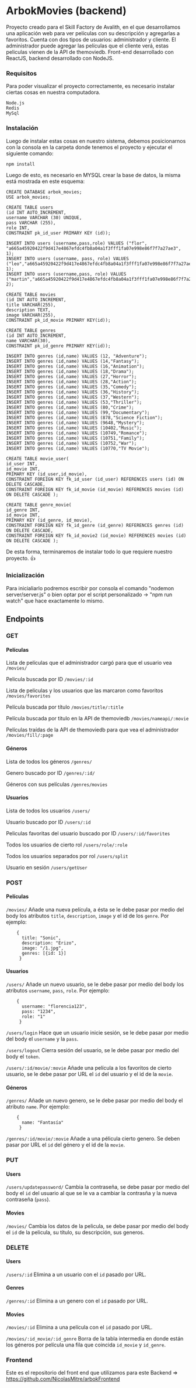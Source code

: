 # ArbokMovies (backend)

Proyecto creado para el Skill Factory de Avalith, en el que desarrollamos una aplicación web para ver películas con su descripción y agregarlas a favoritos. Cuenta con dos tipos de usuarios: administrador y cliente. El administrador puede agregar las películas que el cliente verá, estas peliculas vienen de la API de themoviedb. Front-end desarrollado con ReactJS, backend desarrollado con NodeJS.

### Requisitos

Para poder visualizar el proyecto correctamente, es necesario instalar ciertas cosas en nuestra computadora.

```
Node.js
Redis
MySql
```

### Instalación

Luego de instalar estas cosas en nuestro sistema, debemos posicionarnos con la consola en la carpeta donde tenemos el proyecto y ejecutar el siguiente comando:

```
npm install
```
Luego de esto, es necesario en MYSQL crear la base de datos, la misma está mostrada en este esquema:

```
CREATE DATABASE arbok_movies;
USE arbok_movies;

CREATE TABLE users
(id INT AUTO_INCREMENT,
username VARCHAR (30) UNIQUE,
pass VARCHAR (255),
role INT,
CONSTRAINT pk_id_user PRIMARY KEY (id));

INSERT INTO	users (username,pass,role) VALUES ("flor", "a665a45920422f9d417e4867efdc4fb8a04a1f3fff1fa07e998e86f7f7a27ae3", 1);
INSERT INTO	users (username, pass, role) VALUES ("leo","a665a45920422f9d417e4867efdc4fb8a04a1f3fff1fa07e998e86f7f7a27ae3", 1);
INSERT INTO	users (username,pass, role) VALUES ("martin","a665a45920422f9d417e4867efdc4fb8a04a1f3fff1fa07e998e86f7f7a27ae3", 2);

CREATE TABLE movies
(id INT AUTO_INCREMENT,
title VARCHAR(255),
description TEXT,
image VARCHAR(255),
CONSTRAINT pk_id_movie PRIMARY KEY(id));

CREATE TABLE genres
(id INT AUTO_INCREMENT,
name VARCHAR(30),
CONSTRAINT pk_id_genre PRIMARY KEY(id));

INSERT INTO genres (id,name) VALUES (12, "Adventure");
INSERT INTO genres (id,name) VALUES (14,"Fantasy");
INSERT INTO genres (id,name) VALUES (16,"Animation");
INSERT INTO genres (id,name) VALUES (18,"Drama");
INSERT INTO genres (id,name) VALUES (27,"Horror");
INSERT INTO genres (id,name) VALUES (28,"Action");
INSERT INTO genres (id,name) VALUES (35,"Comedy");
INSERT INTO genres (id,name) VALUES (36,"History");
INSERT INTO genres (id,name) VALUES (37,"Western");
INSERT INTO genres (id,name) VALUES (53,"Thriller");
INSERT INTO genres (id,name) VALUES (80,"Crime");
INSERT INTO genres (id,name) VALUES (99,"Documentary");
INSERT INTO genres (id,name) VALUES (878,"Science Fiction");
INSERT INTO genres (id,name) VALUES (9648,"Mystery");
INSERT INTO genres (id,name) VALUES (10402,"Music");
INSERT INTO genres (id,name) VALUES (10749,"Romance");
INSERT INTO genres (id,name) VALUES (10751,"Family");
INSERT INTO genres (id,name) VALUES (10752,"War");
INSERT INTO genres (id,name) VALUES (10770,"TV Movie");

CREATE TABLE movie_user( 
id_user INT,
id_movie INT,
PRIMARY KEY (id_user,id_movie),
CONSTRAINT FOREIGN KEY fk_id_user (id_user) REFERENCES users (id) ON DELETE CASCADE,
CONSTRAINT FOREIGN KEY fk_id_movie (id_movie) REFERENCES movies (id) ON DELETE CASCADE );

CREATE TABLE genre_movie( 
id_genre INT,
id_movie INT,
PRIMARY KEY (id_genre, id_movie),
CONSTRAINT FOREIGN KEY fk_id_genre (id_genre) REFERENCES genres (id) ON DELETE CASCADE,
CONSTRAINT FOREIGN KEY fk_id_movie2 (id_movie) REFERENCES movies (id) ON DELETE CASCADE );
```

De esta forma, terminaremos de instalar todo lo que requiere nuestro proyecto. :+1:

### Inicialización

Para inicialiarlo podremos escribir por consola el comando "nodemon server/server.js" o bien optar por el script personalizado -> "npm run watch" que hace exactamente lo mismo.

## Endpoints

### GET

#### Películas

Lista de películas que el administrador cargó para que el usuario vea
`/movies/`

Pelicula buscada por ID
`/movies/:id`

Lista de peliculas y los usuarios que las marcaron como favoritos
`/movies/favorites`

Película buscada por título
`/movies/title/:title`

Película buscada por titulo en la API de themoviedb
`/movies/nameapi/:movie`

Películas traídas de la API de themoviedb para que vea el administrador
`/movies/fill/:page`

#### Géneros

Lista de todos los géneros
`/genres/`

Genero buscado por ID
`/genres/:id/`

Géneros con sus películas
`/genres/movies`

#### Usuarios

Lista de todos los usuarios
`/users/`

Usuario buscado por ID
`/users/:id`

Peliculas favoritas del usuario buscado por ID
`/users/:id/favorites`

Todos los usuarios de cierto rol
`/users/role/:role`

Todos los usuarios separados por rol
`/users/split`

Usuario en sesión
`/users/getUser`

### POST

#### Películas

`/movies/`
Añade una nueva película, a ésta se le debe pasar por medio del body los atributos `title`, `description`, `image` y el id de los `genre`. Por ejemplo:

```
    {
      title: "Sonic",
      description: "Erizo",
      image: "/1.jpg",
      genres: [{id: 1}]
     }
```

#### Usuarios

`/users/`
Añade un nuevo usuario, se le debe pasar por medio del body los atributos `username`, `pass`, `role`. Por ejemplo:

```
    {
      username: "florencia123",
      pass: "1234",
      role: "1"
     }
```

`/users/login`
Hace que un usuario inicie sesión, se le debe pasar por medio del body el `username` y la `pass`.

`/users/logout`
Cierra sesión del usuario, se le debe pasar por medio del body el `token`.

`/users/:id/movie/:movie`
Añade una película a los favoritos de cierto usuario, se le debe pasar por URL el `id` del usuario y el id de la `movie`.

#### Géneros

`/genres/`
Añade un nuevo genero, se le debe pasar por medio del body el atributo `name`. Por ejemplo:

```
    {
      name: "Fantasía"
     }
```

`/genres/:id/movie/:movie`
Añade a una pélicula cierto genero. Se deben pasar por URL el `id` del género y el id de la `movie`.

### PUT

#### Users

`/users/updatepassword/`
Cambia la contraseña, se debe pasar por medio del body el `id` del usuario al que se le va a cambiar la contrasña y la nueva contraseña (`pass`).

#### Movies

`/movies/`
Cambia los datos de la pelicula, se debe pasar por medio del body el `id` de la pelicula, su título, su descripción, sus generos.

### DELETE

#### Users

`/users/:id`
Elimina a un usuario con el `id` pasado por URL.

#### Genres

`/genres/:id`
Elimina a un genero con el `id` pasado por URL.

#### Movies

`/movies/:id`
Elimina a una película con el `id` pasado por URL.

`/movies/:id_movie/:id_genre`
Borra de la tabla intermedia en donde están los géneros por película una fila que coincida `id_movie` y `id_genre`.

### Frontend

Este es el repositorio del front end que utilizamos para este Backend => https://github.com/NicolasMitre/arbokFrontend
